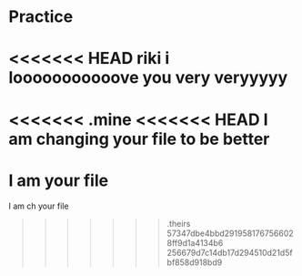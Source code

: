 
# Practice
<<<<<<< HEAD
riki i looooooooooove you very veryyyyy
=======
<<<<<<< .mine
<<<<<<< HEAD
I am changing your file to be better
=======
I am your file
=======
I am ch your file



>>>>>>> .theirs
>>>>>>> 57347dbe4bbd2919581767566028ff9d1a4134b6
>>>>>>> 256679d7c14db17d294510d21d5fbf858d918bd9
